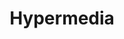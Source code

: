 ---
layout: topic
title: Hypermedia
permalink: /design/topics/hypermedia
data:
  items:
    - references:
        - name: REST Resources
          url: 'https://developer.atlassian.com/docs/atlassian-platform-common-components/rest-api-development/atlassian-rest-api-design-guidelines-version-1#AtlassianRESTAPIDesignGuidelinesversion1-RESTResources'
          quote: Hypertext Linking within an Entity
      _embedded:
        guideline:
          id: atlassian-rest-api-design-guidelines-version-1
          title: Atlassian REST API Design Guidelines version 1
          type: website
          url: 'https://developer.atlassian.com/docs/atlassian-platform-common-components/rest-api-development/atlassian-rest-api-design-guidelines-version-1'
          company: Atlassian
          companyLogoUrl: /media/logos/atlassian.png
          companyUrl: 'https://developer.atlassian.com/'
          date: 2016-01-22T00:00:00.000Z
          reviewDate: 2016-09-01T00:00:00.000Z
          _links:
            self:
              href: /design/guidelines/atlassian-rest-api-design-guidelines-version-1
            guidelineTopics:
              href: /design/guidelines/atlassian-rest-api-design-guidelines-version-1/topics
      _links:
        guideline:
          href: /design/guidelines/atlassian-rest-api-design-guidelines-version-1
    - references:
        - name: Management state with HATEOAS
          url: 'https://apiguide.readthedocs.io/en/latest/build_and_publish/hateos.html'
      _embedded:
        guideline:
          id: ausdto-api-design-guide
          title: API Design Guide
          type: website
          url: 'https://apiguide.readthedocs.io/en/latest/index.html'
          company: Australian Digital Transformation Office
          companyLogoUrl: /media/logos/ausdto.png
          companyUrl: 'https://www.dto.gov.au/'
          date: 2015-10-20T00:00:00.000Z
          reviewDate: 2016-08-18T00:00:00.000Z
          _links:
            self:
              href: /design/guidelines/ausdto-api-design-guide
            guidelineTopics:
              href: /design/guidelines/ausdto-api-design-guide/topics
      _links:
        guideline:
          href: /design/guidelines/ausdto-api-design-guide
    - references:
        - name: 3.3 Representations
          quote: 3.3.3 A resource identifier labeled "url" MUST be present in all RESTful API resource representations
          url: 'https://github.com/CiscoDevNet/api-design-guide#33-representations'
      _embedded:
        guideline:
          id: cisco-api-design-guide
          title: API Design Guide
          type: github
          url: 'https://github.com/CiscoDevNet/api-design-guide'
          company: Cisco
          companyLogoUrl: /media/logos/cisco.png
          companyUrl: 'http://developer.cisco.com/'
          date: 2015-08-21T00:00:00.000Z
          reviewDate: 2016-08-18T00:00:00.000Z
          _links:
            self:
              href: /design/guidelines/cisco-api-design-guide
            guidelineTopics:
              href: /design/guidelines/cisco-api-design-guide/topics
      _links:
        guideline:
          href: /design/guidelines/cisco-api-design-guide
    - references:
        - name: Resources
          url: 'https://github.com/cloudfoundry/cc-api-v3-style-guide#resources'
        - name: Links
          url: 'https://github.com/cloudfoundry/cc-api-v3-style-guide#links'
        - name: Includind Related Resources
          url: 'https://github.com/cloudfoundry/cc-api-v3-style-guide#including-related-resources'
      _embedded:
        guideline:
          id: cloud-foundy-cloud-controller-api-style-guide
          title: Cloud Controller API v3 Style Guide (Proposal)
          type: github
          url: 'https://github.com/cloudfoundry/cc-api-v3-style-guide'
          company: Cloud Foundry
          companyLogoUrl: /media/cloudfoundry.png
          companyUrl: 'https://www.cloudfoundry.org/'
          date: 2016-05-11T00:00:00.000Z
          reviewDate: 2016-08-18T00:00:00.000Z
          _links:
            self:
              href: /design/guidelines/cloud-foundy-cloud-controller-api-style-guide
            guidelineTopics:
              href: /design/guidelines/cloud-foundy-cloud-controller-api-style-guide/topics
      _links:
        guideline:
          href: /design/guidelines/cloud-foundy-cloud-controller-api-style-guide
    - references:
        - name: Expanding Resources Through Hypermedia Linking
          url: 'https://github.com/Haufe-Lexware/api-style-guide/blob/master/api-design-process/api-design-process.md#expanding-resources-through-hypermedia-linking'
        - name: Support Hypermedia
          url: 'https://github.com/Haufe-Lexware/api-style-guide/blob/master/rest-principles/rest-principles.md#support-hypermedia'
        - name: Hypermedia and REST
          url: 'https://github.com/Haufe-Lexware/api-style-guide/blob/master/hypermedia-and-rest/hypermedia-and-rest.md'
        - name: Relationships and Sub-Resources
          url: 'https://github.com/Haufe-Lexware/api-style-guide/blob/master/relationships-and-sub-resources/relationships-and-sub-resources.md'
        - name: Hypermedia Links (Pagination)
          url: 'https://github.com/Haufe-Lexware/api-style-guide/blob/master/filtering-sorting-field-selection-and-paging/filtering-sorting-field-selection-and-paging.md#hypermedia-links'
        - name: Hypermedia Response Format
          url: 'https://github.com/Haufe-Lexware/api-style-guide/blob/master/response-format/response-format.md'
      _embedded:
        guideline:
          id: haufe-api-styleguide
          title: Haufe API style guide
          type: github
          url: 'https://github.com/Haufe-Lexware/api-style-guide/blob/master/readme.md'
          company: Haufe
          companyLogoUrl: /media/logos/haufe.png
          companyUrl: 'http://dev.haufe.com/'
          date: 2015-01-15T00:00:00.000Z
          reviewDate: 2016-08-31T00:00:00.000Z
          _links:
            self:
              href: /design/guidelines/haufe-api-styleguide
            guidelineTopics:
              href: /design/guidelines/haufe-api-styleguide/topics
      _links:
        guideline:
          href: /design/guidelines/haufe-api-styleguide
    - references:
        - name: Paging Hypermedia Links
          url: 'https://github.com/paypal/api-standards/blob/master/api-style-guide.md#hypermedia-links'
        - name: Create New Resource
          url: 'https://github.com/paypal/api-standards/blob/master/api-style-guide.md#create-new-resource'
          quote: Hypermedia links provide an easy way to get the URL of the newly created resource
      _embedded:
        guideline:
          id: paypal-api-style-guide
          title: API Style Guide
          type: github
          url: 'https://github.com/paypal/api-standards/blob/master/api-style-guide.md'
          company: PayPal
          companyLogoUrl: /media/logos/paypal.png
          companyUrl: 'https://developer.paypal.com/'
          date: 2016-08-11T00:00:00.000Z
          reviewDate: 2016-08-31T00:00:00.000Z
          _links:
            self:
              href: /design/guidelines/paypal-api-style-guide
            guidelineTopics:
              href: /design/guidelines/paypal-api-style-guide/topics
      _links:
        guideline:
          href: /design/guidelines/paypal-api-style-guide
    - references:
        - name: REST Metadata
          url: 'http://restful-api-design.readthedocs.io/en/latest/resources.html#rest-metadata'
        - name: Link Headers
          url: 'http://restful-api-design.readthedocs.io/en/latest/methods.html#link-headers'
        - name: Relationships
          url: 'http://restful-api-design.readthedocs.io/en/latest/relationships.html'
      _embedded:
        guideline:
          id: redhat-thoughts-on-restful-api-design
          title: Thoughts on RESTful API Design
          type: website
          url: 'http://restful-api-design.readthedocs.io/en/latest/'
          company: Red Hat
          companyLogoUrl: /media/logos/redhat.png
          companyUrl: 'https://www.redhat.com/'
          date: 2012-11-15T00:00:00.000Z
          reviewDate: 2016-08-18T00:00:00.000Z
          _links:
            self:
              href: /design/guidelines/redhat-thoughts-on-restful-api-design
            guidelineTopics:
              href: /design/guidelines/redhat-thoughts-on-restful-api-design/topics
      _links:
        guideline:
          href: /design/guidelines/redhat-thoughts-on-restful-api-design
    - references:
        - name: Use Pagination Links Where Applicable
          url: 'http://zalando.github.io/restful-api-guidelines/pagination/Pagination.html#could-use-pagination-links-where-applicable'
        - name: Hypermedia
          url: 'http://zalando.github.io/restful-api-guidelines/hyper-media/Hypermedia.html'
        - name: Use a well-defined subset of HAL
          url: 'http://zalando.github.io/restful-api-guidelines/hyper-media/Hypermedia.html#must-use-a-welldefined-subset-of-hal'
        - name: Do Not Use Link Headers with JSON entities
          url: 'http://zalando.github.io/restful-api-guidelines/hyper-media/Hypermedia.html#must-do-not-use-link-headers-with-json-entities'
      _embedded:
        guideline:
          id: zalando-restful-api-guidelines
          title: RESTFul API Guidelines
          type: website
          url: 'http://zalando.github.io/restful-api-guidelines/'
          company: Zalando
          companyLogoUrl: /media/logos/zalando.png
          companyUrl: 'https://tech.zalando.de/'
          date: 2016-01-22T00:00:00.000Z
          reviewDate: 2016-08-28T00:00:00.000Z
          _links:
            self:
              href: /design/guidelines/zalando-restful-api-guidelines
            guidelineTopics:
              href: /design/guidelines/zalando-restful-api-guidelines/topics
      _links:
        guideline:
          href: /design/guidelines/zalando-restful-api-guidelines
  _embedded:
    topic:
      id: hypermedia
      name: Hypermedia
      description: How to use hypermedia
      _links:
        self:
          href: /design/topics/hypermedia
        topicGuidelines:
          href: /design/topics/hypermedia/guidelines
  _links:
    self:
      href: /design/topics/hypermedia/guidelines
    topic:
      href: /design/topics/hypermedia
---
